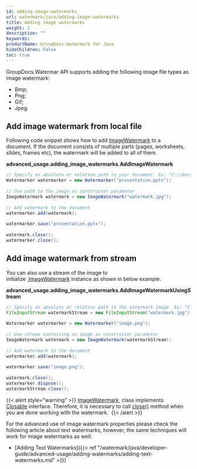 ```yaml
---
id: adding-image-watermarks
url: watermark/java/adding-image-watermarks
title: Adding image watermarks
weight: 2
description: ""
keywords: 
productName: GroupDocs.Watermark for Java
hideChildren: False
toc: true
---
```

GroupDocs.Watermar API supports adding the following image file types as image watermark:

*   Bmp;
*   Png;
*   Gif;
*   Jpeg.

## Add image watermark from local file

Following code snippet shows how to add [ImageWatermark](https://reference.groupdocs.com/watermark/java/com.groupdocs.watermark.watermarks/ImageWatermark) to a document. If the document consists of multiple parts (pages, worksheets, slides, frames etc), the watermark will be added to all of them.

**advanced\_usage.adding\_image\_watermarks.AddImageWatermark**

```java
// Specify an absolute or relative path to your document. Ex: "C:\\Docs\\presentation.pptx"
Watermarker watermarker = new Watermarker("presentation.pptx");                                           
                                                                                                                   
// Use path to the image as constructor parameter                                                                  
ImageWatermark watermark = new ImageWatermark("watermark.jpg");                                             
                                                                                                                   
// Add watermark to the document                                                                                   
watermarker.add(watermark);                                                                                        
                                                                                                                   
watermarker.save("presentation.pptx");                                                                   
                                                                                                                   
watermark.close();                                                                                                 
watermarker.close();                                                                                             
```

## Add image watermark from stream  

You can also use a stream of the image to initialize [ ImageWatermark](https://reference.groupdocs.com/watermark/java/com.groupdocs.watermark.watermarks/ImageWatermark) instance as shown in below example.

**advanced\_usage.adding\_image\_watermarks.AddImageWatermarkUsingStream**

```java
// Specify an absolute or relative path to the watermark image. Ex: "C:\\Docs\\watermark.jpg"
FileInputStream watermarkStream = new FileInputStream("watermark.jpg");                           
                                                                                                         
Watermarker watermarker = new Watermarker("image.png");                                         
                                                                                                         
// Use stream containing an image as constructor parameter                                               
ImageWatermark watermark = new ImageWatermark(watermarkStream);                                          
                                                                                                         
// Add watermark to the document                                                                         
watermarker.add(watermark);                                                                              
                                                                                                         
watermarker.save("image.png");                                                                 
                                                                                                         
watermark.close();                                                                                       
watermarker.dispose();                                                                                   
watermarkStream.close();                                                                                 
```

{{< alert style="warning" >}}
[ImageWatermark ](https://reference.groupdocs.com/watermark/java/com.groupdocs.watermark.watermarks/ImageWatermark) class implements [Closable](https://docs.oracle.com/javase/7/docs/api/java/io/Closeable.html) interface. Therefore, it is necessary to call [close()](https://reference.groupdocs.com/watermark/java/com.groupdocs.watermark.watermarks/ImageWatermark#close()) method when you are done working with the watermark. 
{{< /alert >}}

For the advanced use of image watermark properties please check the following article about text watermarks, however, the same techniques will work for image watermarks as well:
*   [Adding Text Watermarks]({{< ref "/watermark/java/developer-guide/advanced-usage/adding-watermarks/adding-text-watermarks.md" >}})
